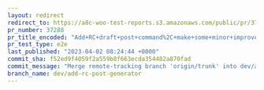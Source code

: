 ```yaml
---
layout: redirect
redirect_to: https://a8c-woo-test-reports.s3.amazonaws.com/public/pr/37288/e2e/index.html
pr_number: 37288
pr_title_encoded: "Add+RC+draft+post+command%2C+make+some+minor+improvements+to+beta+post+command"
pr_test_type: e2e
last_published: "2023-04-02 08:24:44 +0000"
commit_sha: f52ed9f4059f2a559b8f663ecda354482a870fad
commit_message: "Merge remote-tracking branch 'origin/trunk' into dev/add-rc-post-gene…"
branch_name: dev/add-rc-post-generator
---
```

